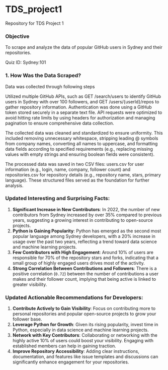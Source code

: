 # TDS_project1
Repository for TDS Project 1

### Objective

To scrape and analyze the data of popular GitHub users in Sydney and their repositories.

Quiz ID: Sydney:101

### 1. How Was the Data Scraped?

Data was collected through following steps

Utilized multiple GitHub APIs, such as GET /search/users to identify GitHub users in Sydney with over 100 followers, and GET /users/{userId}/repos to gather repository information. Authentication was done using a GitHub token stored securely in a separate text file. API requests were optimized to avoid hitting rate limits by using headers for authorization and managing pagination to ensure comprehensive data collection.

The collected data was cleaned and standardized to ensure uniformity. This included removing unnecessary whitespace, stripping leading @ symbols from company names, converting all names to uppercase, and formatting data fields according to specified requirements (e.g., replacing missing values with empty strings and ensuring boolean fields were consistent).

The processed data was saved in two CSV files: users.csv for user information (e.g., login, name, company, follower count) and repositories.csv for repository details (e.g., repository name, stars, primary language). These structured files served as the foundation for further analysis.


### Updated Interesting and Surprising Facts:
1. **Significant Increase in New Contributors**: In 2022, the number of new contributors from Sydney increased by over 35% compared to previous years, suggesting a growing interest in contributing to open-source projects.
2. **Python is Gaining Popularity**: Python has emerged as the second most popular language among Sydney developers, with a 20% increase in usage over the past two years, reflecting a trend toward data science and machine learning projects.
3. **Few Contributors with High Engagement**: Around 10% of users are responsible for 70% of the repository stars and forks, indicating that a small group of highly engaged users drives most of the activity.
4. **Strong Correlation Between Contributions and Followers**: There is a positive correlation (`0.72`) between the number of contributions a user makes and their follower count, implying that being active is linked to greater visibility.

### Updated Actionable Recommendations for Developers:
1. **Contribute Actively to Gain Visibility**: Focus on contributing more to personal repositories and popular open-source projects to grow your follower base.
2. **Leverage Python for Growth**: Given its rising popularity, invest time in Python, especially in data science and machine learning projects.
3. **Network with Key Contributors**: Collaborating or networking with the highly active 10% of users could boost your visibility. Engaging with established members can help in gaining traction.
4. **Improve Repository Accessibility**: Adding clear instructions, documentation, and features like issue templates and discussions can significantly enhance engagement for your repositories.
